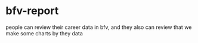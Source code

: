 # bfv-report
people can review their career data in bfv, and they also can review that we make some charts by they data
